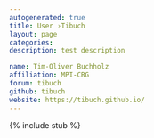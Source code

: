 ```yaml
---
autogenerated: true
title: User ›Tibuch
layout: page
categories: 
description: test description

name: Tim-Oliver Buchholz
affiliation: MPI-CBG
forum: tibuch
github: tibuch
website: https://tibuch.github.io/
---
```

{% include stub %}


